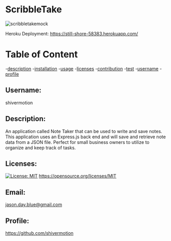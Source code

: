 # ScribbleTake

![scribbletakemock](https://user-images.githubusercontent.com/75548830/150454624-54783132-cd8e-4925-a29e-0d374314dc26.png)


Heroku Deployment: https://still-shore-58383.herokuapp.com/

# Table of Content

-[description](#description) -[installation](#installation) -[usage](#usage) -[licenses](#licenses) -[contribution](#contribution) -[test](#test) -[username](#username) -[profile](#profile)

## Username:

shivermotion

## Description:

An application called Note Taker that can be used to write and save notes. This application uses an Express.js back end and will save and retrieve note data from a JSON file. Perfect for small business owners to utilize to organize and keep track of tasks.

## Licenses:

[![License: MIT](https://img.shields.io/badge/License-MIT-yellow.svg)](https://opensource.org/licenses/MIT)
https://opensource.org/licenses/MIT

## Email:

jason.day.blue@gmail.com

## Profile:

https://github.com/shivermotion
